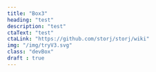 ```yaml
---
title: "Box3"
heading: "test"
description: "test"
ctaText: "test"
ctaLink: "https://github.com/storj/storj/wiki"
img: "/img/tryV3.svg"
class: "devBox"
draft : true
---
```


